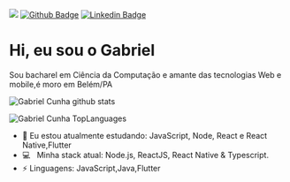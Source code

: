 ![](https://komarev.com/ghpvc/?username=gabrinunes)
[![Github Badge](https://img.shields.io/badge/-Github-000?style=flat-square&logo=Github&logoColor=white&link=https://github.com/lucasgdb)](https://github.com/gabrinunes)
[![Linkedin Badge](https://img.shields.io/badge/-LinkedIn-blue?style=flat-square&logo=Linkedin&logoColor=white&link=https://www.linkedin.com/in/rebeccamanzi/)](https://www.linkedin.com/in/gabriel-nunes-cunha-70b0a0111/)

# Hi, eu sou o Gabriel 

Sou bacharel em Ciência da Computação e amante das tecnologias Web e mobile,é moro em Belém/PA


![Gabriel Cunha github stats](https://github-readme-stats.vercel.app/api?username=gabrinunes&count_private=true&show_icons=true&theme=dark&hide=stars)

![Gabriel Cunha TopLanguages](https://github-readme-stats.vercel.app/api/top-langs/?username=gabrinunes&layout=compact)

- 🌱 Eu estou atualmente estudando: JavaScript, Node, React e React Native,Flutter
- 💻 &nbsp; Minha stack atual: Node.js, ReactJS, React Native & Typescript.
-  ⚡ Linguagens: JavaScript,Java,Flutter

